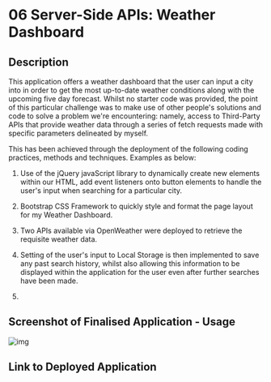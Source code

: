 # 06 Server-Side APIs: Weather Dashboard

## Description

This application offers a weather dashboard that the user can input a city into in order to get the most up-to-date weather conditions along with the upcoming five day forecast. Whilst no starter code was provided, the point of this particular challenge was to make use of other people's solutions and code to solve a problem we're encountering: namely, access to Third-Party APIs that provide weather data through a series of fetch requests made with specific parameters delineated by myself.

This has been achieved through the deployment of the following coding practices, methods and techniques. Examples as below:

1. Use of the jQuery javaScript library to dynamically create new elements within our HTML, add event listeners onto button elements to handle the user's input when searching for a particular city. 

2. Bootstrap CSS Framework to quickly style and format the page layout for my Weather Dashboard.

3. Two APIs available via OpenWeather were deployed to retrieve the requisite weather data.

4. Setting of the user's input to Local Storage is then implemented to save any past search history, whilst also allowing this information to be displayed within the application for the user even after further searches have been made.

5. 

## Screenshot of Finalised Application - Usage

![img](./Assets/)

## Link to Deployed Application


